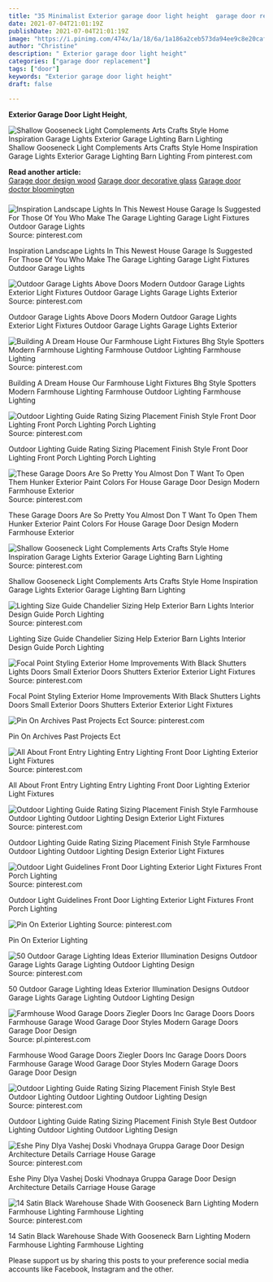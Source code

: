 ```yaml
---
title: "35 Minimalist Exterior garage door light height  garage door replacement"
date: 2021-07-04T21:01:19Z
publishDate: 2021-07-04T21:01:19Z
image: "https://i.pinimg.com/474x/1a/18/6a/1a186a2ceb573da94ee9c8e20cafdc29--garage-lighting-barn-lighting.jpg"
author: "Christine"
description: " Exterior garage door light height"
categories: ["garage door replacement"]
tags: ["door"]
keywords: "Exterior garage door light height"
draft: false

---
```

<!-- Head tag Code -->
**Exterior Garage Door Light Height**, 

![Shallow Gooseneck Light Complements Arts Crafts Style Home Inspiration Garage Lights Exterior Garage Lighting Barn Lighting](https://i.pinimg.com/originals/aa/e8/b4/aae8b41ddf6f5cfa19a652f0b51f108b.jpg "Shallow Gooseneck Light Complements Arts Crafts Style Home Inspiration Garage Lights Exterior Garage Lighting Barn Lighting")
Shallow Gooseneck Light Complements Arts Crafts Style Home Inspiration Garage Lights Exterior Garage Lighting Barn Lighting From pinterest.com

**Read another article:**  
[Garage door design wood](/garage-door-design-wood/)
[Garage door decorative glass](/garage-door-decorative-glass/)
[Garage door doctor bloomington](/garage-door-doctor-bloomington/)




### 

 


![Inspiration Landscape Lights In This Newest House Garage Is Suggested For Those Of You Who Make The Garage Lighting Garage Light Fixtures Outdoor Garage Lights](https://i.pinimg.com/564x/d5/19/eb/d519eb2d979f67010b6dd09efd16ab09.jpg "Inspiration Landscape Lights In This Newest House Garage Is Suggested For Those Of You Who Make The Garage Lighting Garage Light Fixtures Outdoor Garage Lights")
Source: pinterest.com

Inspiration Landscape Lights In This Newest House Garage Is Suggested For Those Of You Who Make The Garage Lighting Garage Light Fixtures Outdoor Garage Lights  

![Outdoor Garage Lights Above Doors Modern Outdoor Garage Lights Exterior Light Fixtures Outdoor Garage Lights Garage Lights Exterior](https://i.pinimg.com/originals/9a/93/52/9a93522f7fc194476129ec71ebdb2e53.jpg "Outdoor Garage Lights Above Doors Modern Outdoor Garage Lights Exterior Light Fixtures Outdoor Garage Lights Garage Lights Exterior")
Source: pinterest.com

Outdoor Garage Lights Above Doors Modern Outdoor Garage Lights Exterior Light Fixtures Outdoor Garage Lights Garage Lights Exterior  

![Building A Dream House Our Farmhouse Light Fixtures Bhg Style Spotters Modern Farmhouse Lighting Farmhouse Outdoor Lighting Farmhouse Lighting](https://i.pinimg.com/originals/fa/7c/02/fa7c02f6b042235176cb97f66537ee00.jpg "Building A Dream House Our Farmhouse Light Fixtures Bhg Style Spotters Modern Farmhouse Lighting Farmhouse Outdoor Lighting Farmhouse Lighting")
Source: pinterest.com

Building A Dream House Our Farmhouse Light Fixtures Bhg Style Spotters Modern Farmhouse Lighting Farmhouse Outdoor Lighting Farmhouse Lighting  

![Outdoor Lighting Guide Rating Sizing Placement Finish Style Front Door Lighting Front Porch Lighting Porch Lighting](https://i.pinimg.com/474x/2e/d3/68/2ed3684d57eb3c86d1f66fe7e2d921c6.jpg "Outdoor Lighting Guide Rating Sizing Placement Finish Style Front Door Lighting Front Porch Lighting Porch Lighting")
Source: pinterest.com

Outdoor Lighting Guide Rating Sizing Placement Finish Style Front Door Lighting Front Porch Lighting Porch Lighting  

![These Garage Doors Are So Pretty You Almost Don T Want To Open Them Hunker Exterior Paint Colors For House Garage Door Design Modern Farmhouse Exterior](https://i.pinimg.com/564x/bd/a8/bc/bda8bcd065a448d7354ff0221401172e.jpg "These Garage Doors Are So Pretty You Almost Don T Want To Open Them Hunker Exterior Paint Colors For House Garage Door Design Modern Farmhouse Exterior")
Source: pinterest.com

These Garage Doors Are So Pretty You Almost Don T Want To Open Them Hunker Exterior Paint Colors For House Garage Door Design Modern Farmhouse Exterior  

![Shallow Gooseneck Light Complements Arts Crafts Style Home Inspiration Garage Lights Exterior Garage Lighting Barn Lighting](https://i.pinimg.com/originals/aa/e8/b4/aae8b41ddf6f5cfa19a652f0b51f108b.jpg "Shallow Gooseneck Light Complements Arts Crafts Style Home Inspiration Garage Lights Exterior Garage Lighting Barn Lighting")
Source: pinterest.com

Shallow Gooseneck Light Complements Arts Crafts Style Home Inspiration Garage Lights Exterior Garage Lighting Barn Lighting  

![Lighting Size Guide Chandelier Sizing Help Exterior Barn Lights Interior Design Guide Porch Lighting](https://i.pinimg.com/originals/0b/cc/17/0bcc1791733b9f90e1f29163f7f1215d.jpg "Lighting Size Guide Chandelier Sizing Help Exterior Barn Lights Interior Design Guide Porch Lighting")
Source: pinterest.com

Lighting Size Guide Chandelier Sizing Help Exterior Barn Lights Interior Design Guide Porch Lighting  

![Focal Point Styling Exterior Home Improvements With Black Shutters Lights Doors Small Exterior Doors Shutters Exterior Exterior Light Fixtures](https://i.pinimg.com/originals/b4/52/d5/b452d539800a7f3984ba75dc17bb42ed.jpg "Focal Point Styling Exterior Home Improvements With Black Shutters Lights Doors Small Exterior Doors Shutters Exterior Exterior Light Fixtures")
Source: pinterest.com

Focal Point Styling Exterior Home Improvements With Black Shutters Lights Doors Small Exterior Doors Shutters Exterior Exterior Light Fixtures  

![Pin On Archives Past Projects Ect](https://i.pinimg.com/originals/f8/1b/97/f81b970cf02b8e77c3fa89c08c61c67c.jpg "Pin On Archives Past Projects Ect")
Source: pinterest.com

Pin On Archives Past Projects Ect  

![All About Front Entry Lighting Entry Lighting Front Door Lighting Exterior Light Fixtures](https://i.pinimg.com/originals/b8/f3/53/b8f353fda78ed37cce3b9e1b4c21a652.jpg "All About Front Entry Lighting Entry Lighting Front Door Lighting Exterior Light Fixtures")
Source: pinterest.com

All About Front Entry Lighting Entry Lighting Front Door Lighting Exterior Light Fixtures  

![Outdoor Lighting Guide Rating Sizing Placement Finish Style Farmhouse Outdoor Lighting Outdoor Lighting Design Exterior Light Fixtures](https://i.pinimg.com/originals/9a/21/75/9a21759ec2073305ac46c60a3839d605.jpg "Outdoor Lighting Guide Rating Sizing Placement Finish Style Farmhouse Outdoor Lighting Outdoor Lighting Design Exterior Light Fixtures")
Source: pinterest.com

Outdoor Lighting Guide Rating Sizing Placement Finish Style Farmhouse Outdoor Lighting Outdoor Lighting Design Exterior Light Fixtures  

![Outdoor Light Guidelines Front Door Lighting Exterior Light Fixtures Front Porch Lighting](https://i.pinimg.com/originals/c3/2c/18/c32c18668f7db98e77de8c2757a4936b.jpg "Outdoor Light Guidelines Front Door Lighting Exterior Light Fixtures Front Porch Lighting")
Source: pinterest.com

Outdoor Light Guidelines Front Door Lighting Exterior Light Fixtures Front Porch Lighting  

![Pin On Exterior Lighting](https://i.pinimg.com/736x/b7/17/88/b717888824866dc467935a96844e15e6.jpg "Pin On Exterior Lighting")
Source: pinterest.com

Pin On Exterior Lighting  

![50 Outdoor Garage Lighting Ideas Exterior Illumination Designs Outdoor Garage Lights Garage Lighting Outdoor Lighting Design](https://i.pinimg.com/736x/1e/ba/ef/1ebaef47e1f86011acf8223d1dac91aa.jpg "50 Outdoor Garage Lighting Ideas Exterior Illumination Designs Outdoor Garage Lights Garage Lighting Outdoor Lighting Design")
Source: pinterest.com

50 Outdoor Garage Lighting Ideas Exterior Illumination Designs Outdoor Garage Lights Garage Lighting Outdoor Lighting Design  

![Farmhouse Wood Garage Doors Ziegler Doors Inc Garage Doors Doors Farmhouse Garage Wood Garage Door Styles Modern Garage Doors Garage Door Design](https://i.pinimg.com/736x/25/25/77/252577264a1fbab60f19b99089792d16.jpg "Farmhouse Wood Garage Doors Ziegler Doors Inc Garage Doors Doors Farmhouse Garage Wood Garage Door Styles Modern Garage Doors Garage Door Design")
Source: pl.pinterest.com

Farmhouse Wood Garage Doors Ziegler Doors Inc Garage Doors Doors Farmhouse Garage Wood Garage Door Styles Modern Garage Doors Garage Door Design  

![Outdoor Lighting Guide Rating Sizing Placement Finish Style Best Outdoor Lighting Outdoor Lighting Outdoor Lighting Design](https://i.pinimg.com/originals/ee/12/f8/ee12f83cd54705cf61b85bfe6bcc0d87.jpg "Outdoor Lighting Guide Rating Sizing Placement Finish Style Best Outdoor Lighting Outdoor Lighting Outdoor Lighting Design")
Source: pinterest.com

Outdoor Lighting Guide Rating Sizing Placement Finish Style Best Outdoor Lighting Outdoor Lighting Outdoor Lighting Design  

![Eshe Piny Dlya Vashej Doski Vhodnaya Gruppa Garage Door Design Architecture Details Carriage House Garage](https://i.pinimg.com/originals/fc/a9/b3/fca9b3987d26668371fa39b4c5f6219c.jpg "Eshe Piny Dlya Vashej Doski Vhodnaya Gruppa Garage Door Design Architecture Details Carriage House Garage")
Source: pinterest.com

Eshe Piny Dlya Vashej Doski Vhodnaya Gruppa Garage Door Design Architecture Details Carriage House Garage  

![14 Satin Black Warehouse Shade With Gooseneck Barn Lighting Modern Farmhouse Lighting Farmhouse Lighting](https://i.pinimg.com/474x/1a/18/6a/1a186a2ceb573da94ee9c8e20cafdc29--garage-lighting-barn-lighting.jpg "14 Satin Black Warehouse Shade With Gooseneck Barn Lighting Modern Farmhouse Lighting Farmhouse Lighting")
Source: pinterest.com

14 Satin Black Warehouse Shade With Gooseneck Barn Lighting Modern Farmhouse Lighting Farmhouse Lighting  

Please support us by sharing this posts to your preference social media accounts like Facebook, Instagram and the other.

